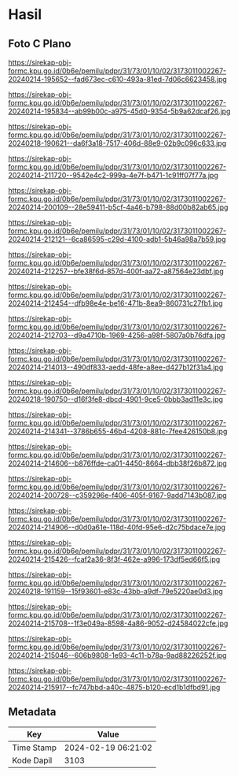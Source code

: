 # Hasil

## Foto C Plano

https://sirekap-obj-formc.kpu.go.id/0b6e/pemilu/pdpr/31/73/01/10/02/3173011002267-20240214-195652--fad673ec-c610-493a-81ed-7d06c6623458.jpg

https://sirekap-obj-formc.kpu.go.id/0b6e/pemilu/pdpr/31/73/01/10/02/3173011002267-20240214-195834--ab99b00c-a975-45d0-9354-5b9a62dcaf26.jpg

https://sirekap-obj-formc.kpu.go.id/0b6e/pemilu/pdpr/31/73/01/10/02/3173011002267-20240218-190621--da6f3a18-7517-406d-88e9-02b9c096c633.jpg

https://sirekap-obj-formc.kpu.go.id/0b6e/pemilu/pdpr/31/73/01/10/02/3173011002267-20240214-211720--9542e4c2-999a-4e7f-b471-1c91ff07f77a.jpg

https://sirekap-obj-formc.kpu.go.id/0b6e/pemilu/pdpr/31/73/01/10/02/3173011002267-20240214-200109--28e59411-b5cf-4a46-b798-88d00b82ab65.jpg

https://sirekap-obj-formc.kpu.go.id/0b6e/pemilu/pdpr/31/73/01/10/02/3173011002267-20240214-212121--6ca86595-c29d-4100-adb1-5b46a98a7b59.jpg

https://sirekap-obj-formc.kpu.go.id/0b6e/pemilu/pdpr/31/73/01/10/02/3173011002267-20240214-212257--bfe38f6d-857d-400f-aa72-a87564e23dbf.jpg

https://sirekap-obj-formc.kpu.go.id/0b6e/pemilu/pdpr/31/73/01/10/02/3173011002267-20240214-212454--dfb98e4e-be16-471b-8ea9-860731c27fb1.jpg

https://sirekap-obj-formc.kpu.go.id/0b6e/pemilu/pdpr/31/73/01/10/02/3173011002267-20240214-212703--d9a4710b-1969-4256-a98f-5807a0b76dfa.jpg

https://sirekap-obj-formc.kpu.go.id/0b6e/pemilu/pdpr/31/73/01/10/02/3173011002267-20240214-214013--490df833-aedd-48fe-a8ee-d427b12f31a4.jpg

https://sirekap-obj-formc.kpu.go.id/0b6e/pemilu/pdpr/31/73/01/10/02/3173011002267-20240218-190750--d16f3fe8-dbcd-4901-9ce5-0bbb3ad11e3c.jpg

https://sirekap-obj-formc.kpu.go.id/0b6e/pemilu/pdpr/31/73/01/10/02/3173011002267-20240214-214341--3786b655-46b4-4208-881c-7fee426150b8.jpg

https://sirekap-obj-formc.kpu.go.id/0b6e/pemilu/pdpr/31/73/01/10/02/3173011002267-20240214-214606--b876ffde-ca01-4450-8664-dbb38f26b872.jpg

https://sirekap-obj-formc.kpu.go.id/0b6e/pemilu/pdpr/31/73/01/10/02/3173011002267-20240214-200728--c359296e-f406-405f-9167-9add7143b087.jpg

https://sirekap-obj-formc.kpu.go.id/0b6e/pemilu/pdpr/31/73/01/10/02/3173011002267-20240214-214906--d0d0a61e-118d-40fd-95e6-d2c75bdace7e.jpg

https://sirekap-obj-formc.kpu.go.id/0b6e/pemilu/pdpr/31/73/01/10/02/3173011002267-20240214-215426--fcaf2a36-8f3f-462e-a996-173df5ed66f5.jpg

https://sirekap-obj-formc.kpu.go.id/0b6e/pemilu/pdpr/31/73/01/10/02/3173011002267-20240218-191159--15f93601-e83c-43bb-a9df-79e5220ae0d3.jpg

https://sirekap-obj-formc.kpu.go.id/0b6e/pemilu/pdpr/31/73/01/10/02/3173011002267-20240214-215708--1f3e049a-8598-4a86-9052-d24584022cfe.jpg

https://sirekap-obj-formc.kpu.go.id/0b6e/pemilu/pdpr/31/73/01/10/02/3173011002267-20240214-215046--606b9808-1e93-4c11-b78a-9ad88226252f.jpg

https://sirekap-obj-formc.kpu.go.id/0b6e/pemilu/pdpr/31/73/01/10/02/3173011002267-20240214-215917--fc747bbd-a40c-4875-b120-ecd1b1dfbd91.jpg


## Metadata

| Key        | Value               |
| ---------- | ------------------- |
| Time Stamp | 2024-02-19 06:21:02 |
| Kode Dapil | 3103                |



